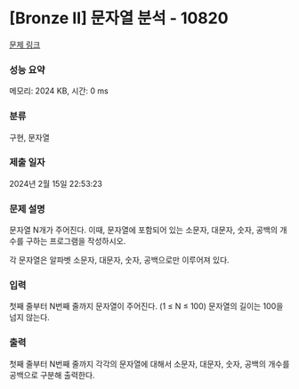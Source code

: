 # [Bronze II] 문자열 분석 - 10820 

[문제 링크](https://www.acmicpc.net/problem/10820) 

### 성능 요약

메모리: 2024 KB, 시간: 0 ms

### 분류

구현, 문자열

### 제출 일자

2024년 2월 15일 22:53:23

### 문제 설명

<p>문자열 N개가 주어진다. 이때, 문자열에 포함되어 있는 소문자, 대문자, 숫자, 공백의 개수를 구하는 프로그램을 작성하시오.</p>

<p>각 문자열은 알파벳 소문자, 대문자, 숫자, 공백으로만 이루어져 있다.</p>

### 입력 

 <p>첫째 줄부터 N번째 줄까지 문자열이 주어진다. (1 ≤ N ≤ 100) 문자열의 길이는 100을 넘지 않는다.</p>

### 출력 

 <p>첫째 줄부터 N번째 줄까지 각각의 문자열에 대해서 소문자, 대문자, 숫자, 공백의 개수를 공백으로 구분해 출력한다.</p>

